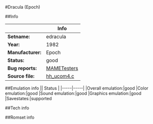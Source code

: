#Dracula (Epoch)

##Info

||Info|
|-----|-----|
|**Setname:**|edracula
|**Year:**|1982
|**Manufacturer:**|Epoch
|**Status:**|good
|**Bug reports:**|[MAMETesters](http://mametesters.org/view_all_set.php?type=1&temporary=y&search=hh_ucom4.c)
|**Source file:**|[hh_ucom4.c](https://github.com/mamedev/mame/blob/master/src/mess/drivers/hh_ucom4.c)

##Emulation info
|| Status |
|-----|-----|
|Overall emulation:|good
|Color emulation:|good
|Sound emulation:|good
|Graphics emulation:|good
|Savestates:|supported

##Tech info

##Romset info

<!--- START OF EDITED COMMENT DO NOT TOUCH TEXT ABOVE-->
